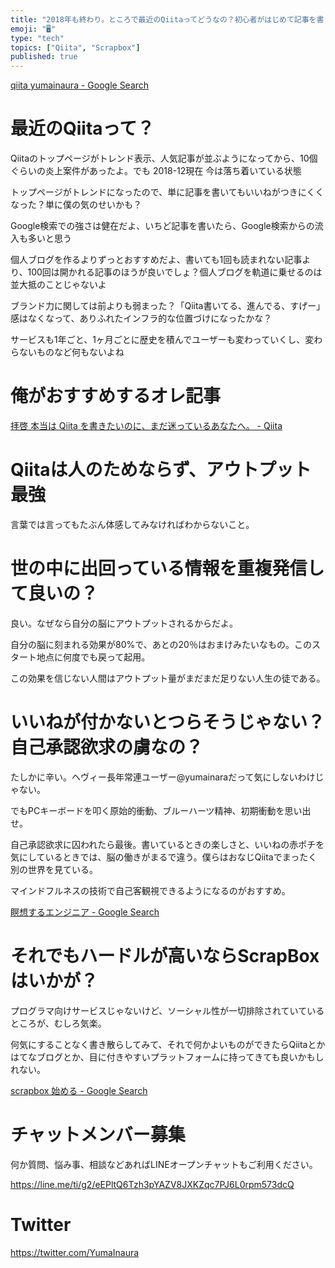 ```yaml
---
title: "2018年も終わり。ところで最近のQiitaってどうなの？初心者がはじめて記事を書くのは緊張するしハードルが高い？アウトプット大好きヘヴィー"
emoji: "🖥"
type: "tech"
topics: ["Qiita", "Scrapbox"]
published: true
---
```


[qiita yumainaura - Google Search](https://www.google.co.jp/search?q=qiita+yumainaura&oq=qiita+yumainaura&aqs=chrome..69i57j69i60l3j69i59l2.2967j0j7&sourceid=chrome&ie=UTF-8)

# 最近のQiitaって？

Qiitaのトップページがトレンド表示、人気記事が並ぶようになってから、10個ぐらいの炎上案件があったよ。でも 2018-12現在 今は落ち着いている状態

トップページがトレンドになったので、単に記事を書いてもいいねがつきにくくなった？単に僕の気のせいかも？

Google検索での強さは健在だよ、いちど記事を書いたら、Google検索からの流入も多いと思う

個人ブログを作るよりずっとおすすめだよ、書いても1回も読まれない記事より、100回は開かれる記事のほうが良いでしょ？個人ブログを軌道に乗せるのは並大抵のことじゃないよ

ブランド力に関しては前よりも弱まった？「Qiita書いてる、進んでる、すげー」感はなくなって、ありふれたインフラ的な位置づけになったかな？

サービスも1年ごと、1ヶ月ごとに歴史を積んでユーザーも変わっていくし、変わらないものなど何もないよね

# 俺がおすすめするオレ記事

[拝啓 本当は Qiita を書きたいのに、まだ迷っているあなたへ。 - Qiita](https://qiita.com/YumaInaura/items/4d2c602d59c62daa9344)

# Qiitaは人のためならず、アウトプット最強

言葉では言ってもたぶん体感してみなければわからないこと。

# 世の中に出回っている情報を重複発信して良いの？

良い。なぜなら自分の脳にアウトプットされるからだよ。

自分の脳に刻まれる効果が80%で、あとの20％はおまけみたいなもの。このスタート地点に何度でも戻って起用。

この効果を信じない人間はアウトプット量がまだまだ足りない人生の徒である。

# いいねが付かないとつらそうじゃない？自己承認欲求の虜なの？

たしかに辛い。ヘヴィー長年常連ユーザー@yumainaraだって気にしないわけじゃない。

でもPCキーボードを叩く原始的衝動、ブルーハーツ精神、初期衝動を思い出せ。

自己承認欲求に囚われたら最後。書いているときの楽しさと、いいねの赤ポチを気にしているときでは、脳の働きがまるで違う。僕らはおなじQiitaでまったく別の世界を見ている。

マインドフルネスの技術で自己客観視できるようになるのがおすすめ。

[瞑想するエンジニア - Google Search](https://www.google.co.jp/search?q=%E7%9E%91%E6%83%B3%E3%81%99%E3%82%8B%E3%82%A8%E3%83%B3%E3%82%B8%E3%83%8B%E3%82%A2&oq=%E7%9E%91%E6%83%B3%E3%81%99%E3%82%8B%E3%82%A8%E3%83%B3%E3%82%B8%E3%83%8B%E3%82%A2&aqs=chrome..69i57j69i61l3.11246j0j7&sourceid=chrome&ie=UTF-8)


# それでもハードルが高いならScrapBoxはいかが？

プログラマ向けサービスじゃないけど、ソーシャル性が一切排除されていているところが、むしろ気楽。

何気にすることなく書き散らしてみて、それで何かよいものができたらQiitaとかはてなブログとか、目に付きやすいプラットフォームに持ってきても良いかもしれない。

[scrapbox 始める - Google Search](https://www.google.co.jp/search?q=scrapbox+%E5%A7%8B%E3%82%81%E3%82%8B&oq=scrapbox+%E5%A7%8B%E3%82%81%E3%82%8B&aqs=chrome..69i57j69i64.3922j0j7&sourceid=chrome&ie=UTF-8)








<!-- Update From Qiita API -->

# チャットメンバー募集


何か質問、悩み事、相談などあればLINEオープンチャットもご利用ください。

https://line.me/ti/g2/eEPltQ6Tzh3pYAZV8JXKZqc7PJ6L0rpm573dcQ





# Twitter


https://twitter.com/YumaInaura


<!-- Update From Qiita API -->


